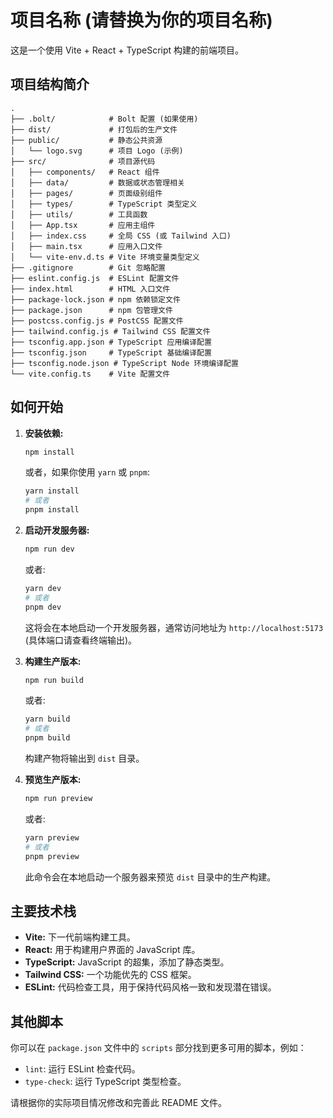 # 项目名称 (请替换为你的项目名称)

这是一个使用 Vite + React + TypeScript 构建的前端项目。

## 项目结构简介

```
.
├── .bolt/            # Bolt 配置 (如果使用)
├── dist/             # 打包后的生产文件
├── public/           # 静态公共资源
│   └── logo.svg      # 项目 Logo (示例)
├── src/              # 项目源代码
│   ├── components/   # React 组件
│   ├── data/         # 数据或状态管理相关
│   ├── pages/        # 页面级别组件
│   ├── types/        # TypeScript 类型定义
│   ├── utils/        # 工具函数
│   ├── App.tsx       # 应用主组件
│   ├── index.css     # 全局 CSS (或 Tailwind 入口)
│   ├── main.tsx      # 应用入口文件
│   └── vite-env.d.ts # Vite 环境变量类型定义
├── .gitignore        # Git 忽略配置
├── eslint.config.js  # ESLint 配置文件
├── index.html        # HTML 入口文件
├── package-lock.json # npm 依赖锁定文件
├── package.json      # npm 包管理文件
├── postcss.config.js # PostCSS 配置文件
├── tailwind.config.js # Tailwind CSS 配置文件
├── tsconfig.app.json # TypeScript 应用编译配置
├── tsconfig.json     # TypeScript 基础编译配置
├── tsconfig.node.json # TypeScript Node 环境编译配置
└── vite.config.ts    # Vite 配置文件
```

## 如何开始

1.  **安装依赖:**
    ```bash
    npm install
    ```
    或者，如果你使用 `yarn` 或 `pnpm`:
    ```bash
    yarn install
    # 或者
    pnpm install
    ```

2.  **启动开发服务器:**
    ```bash
    npm run dev
    ```
    或者:
    ```bash
    yarn dev
    # 或者
    pnpm dev
    ```
    这将会在本地启动一个开发服务器，通常访问地址为 `http://localhost:5173` (具体端口请查看终端输出)。

3.  **构建生产版本:**
    ```bash
    npm run build
    ```
    或者:
    ```bash
    yarn build
    # 或者
    pnpm build
    ```
    构建产物将输出到 `dist` 目录。

4.  **预览生产版本:**
    ```bash
    npm run preview
    ```
    或者:
    ```bash
    yarn preview
    # 或者
    pnpm preview
    ```
    此命令会在本地启动一个服务器来预览 `dist` 目录中的生产构建。

## 主要技术栈

*   **Vite:** 下一代前端构建工具。
*   **React:** 用于构建用户界面的 JavaScript 库。
*   **TypeScript:** JavaScript 的超集，添加了静态类型。
*   **Tailwind CSS:** 一个功能优先的 CSS 框架。
*   **ESLint:** 代码检查工具，用于保持代码风格一致和发现潜在错误。

## 其他脚本

你可以在 `package.json` 文件中的 `scripts` 部分找到更多可用的脚本，例如：

*   `lint`: 运行 ESLint 检查代码。
*   `type-check`: 运行 TypeScript 类型检查。

请根据你的实际项目情况修改和完善此 README 文件。 